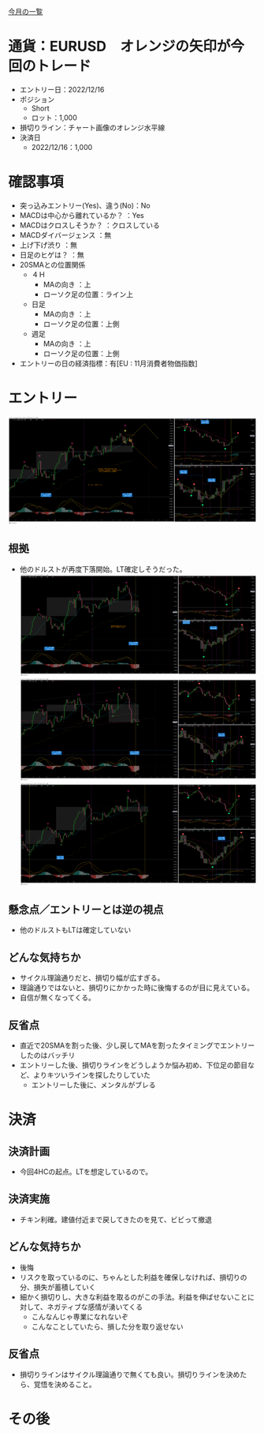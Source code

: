 [今月の一覧](../main.md)
# 通貨：EURUSD　オレンジの矢印が今回のトレード
- エントリー日：2022/12/16
- ポジション
  - Short
  - ロット：1,000
- 損切りライン：チャート画像のオレンジ水平線
- 決済日
  - 2022/12/16：1,000

# 確認事項
- 突っ込みエントリー(Yes)、違う(No)：No
- MACDは中心から離れているか？     ：Yes
- MACDはクロスしそうか？           ：クロスしている
- MACDダイバージェンス             ：無
- 上げ下げ渋り                     ：無
- 日足のヒゲは？                   ：無
- 20SMAとの位置関係
  - ４Ｈ
    - MAの向き        ：上
    - ローソク足の位置：ライン上
  - 日足
    - MAの向き        ：上
    - ローソク足の位置：上側
  - 週足
    - MAの向き        ：上
    - ローソク足の位置：上側
- エントリーの日の経済指標：有[EU : 11月消費者物価指数]

# エントリー
![](2022-12-17-08-49-25.png)
## 根拠
- 他のドルストが再度下落開始。LT確定しそうだった。
![](2022-12-17-09-02-50.png)
![](2022-12-17-09-03-20.png)
![](2022-12-17-09-03-50.png)

## 懸念点／エントリーとは逆の視点
- 他のドルストもLTは確定していない

## どんな気持ちか
- サイクル理論通りだと、損切り幅が広すぎる。
- 理論通りではないと、損切りにかかった時に後悔するのが目に見えている。
- 自信が無くなってくる。

## 反省点
- 直近で20SMAを割った後、少し戻してMAを割ったタイミングでエントリーしたのはバッチリ
- エントリーした後、損切りラインをどうしようか悩み初め、下位足の節目など、よりキツいラインを探したりしていた
  - エントリーした後に、メンタルがブレる

# 決済
## 決済計画
- 今回4HCの起点。LTを想定しているので。

## 決済実施
- チキン利確。建値付近まで戻してきたのを見て、ビビって撤退

## どんな気持ちか
- 後悔
- リスクを取っているのに、ちゃんとした利益を確保しなければ、損切りの分、損失が蓄積していく
- 細かく損切りし、大きな利益を取るのがこの手法。利益を伸ばせないことに対して、ネガティブな感情が湧いてくる
  - こんなんじゃ専業になれないぞ
  - こんなことしていたら、損した分を取り返せない

## 反省点
- 損切りラインはサイクル理論通りで無くても良い。損切りラインを決めたら、覚悟を決めること。

# その後

